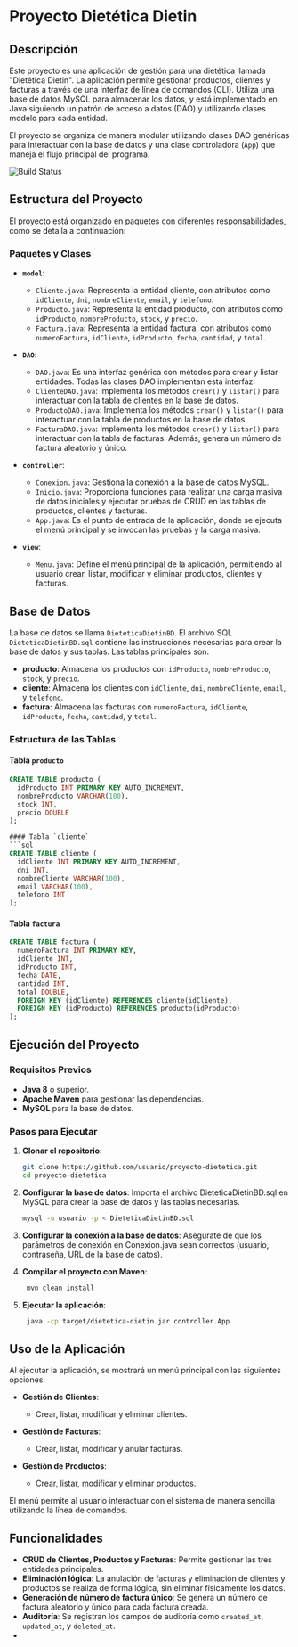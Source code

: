 # Proyecto Dietética Dietin

## Descripción

Este proyecto es una aplicación de gestión para una dietética llamada "Dietética Dietin". La aplicación permite gestionar productos, clientes y facturas a través de una interfaz de línea de comandos (CLI). Utiliza una base de datos MySQL para almacenar los datos, y está implementado en Java siguiendo un patrón de acceso a datos (DAO) y utilizando clases modelo para cada entidad.

El proyecto se organiza de manera modular utilizando clases DAO genéricas para interactuar con la base de datos y una clase controladora (`App`) que maneja el flujo principal del programa.

![Build Status](https://img.shields.io/badge/build-passing-brightgreen.svg)

## Estructura del Proyecto

El proyecto está organizado en paquetes con diferentes responsabilidades, como se detalla a continuación:

### Paquetes y Clases

- **`model`**:
  - `Cliente.java`: Representa la entidad cliente, con atributos como `idCliente`, `dni`, `nombreCliente`, `email`, y `telefono`.
  - `Producto.java`: Representa la entidad producto, con atributos como `idProducto`, `nombreProducto`, `stock`, y `precio`.
  - `Factura.java`: Representa la entidad factura, con atributos como `numeroFactura`, `idCliente`, `idProducto`, `fecha`, `cantidad`, y `total`.

- **`DAO`**:
  - `DAO.java`: Es una interfaz genérica con métodos para crear y listar entidades. Todas las clases DAO implementan esta interfaz.
  - `ClienteDAO.java`: Implementa los métodos `crear()` y `listar()` para interactuar con la tabla de clientes en la base de datos.
  - `ProductoDAO.java`: Implementa los métodos `crear()` y `listar()` para interactuar con la tabla de productos en la base de datos.
  - `FacturaDAO.java`: Implementa los métodos `crear()` y `listar()` para interactuar con la tabla de facturas. Además, genera un número de factura aleatorio y único.

- **`controller`**:
  - `Conexion.java`: Gestiona la conexión a la base de datos MySQL.
  - `Inicio.java`: Proporciona funciones para realizar una carga masiva de datos iniciales y ejecutar pruebas de CRUD en las tablas de productos, clientes y facturas.
  - `App.java`: Es el punto de entrada de la aplicación, donde se ejecuta el menú principal y se invocan las pruebas y la carga masiva.

- **`view`**:
  - `Menu.java`: Define el menú principal de la aplicación, permitiendo al usuario crear, listar, modificar y eliminar productos, clientes y facturas.

## Base de Datos

La base de datos se llama `DieteticaDietinBD`. El archivo SQL `DieteticaDietinBD.sql` contiene las instrucciones necesarias para crear la base de datos y sus tablas. Las tablas principales son:

- **producto**: Almacena los productos con `idProducto`, `nombreProducto`, `stock`, y `precio`.
- **cliente**: Almacena los clientes con `idCliente`, `dni`, `nombreCliente`, `email`, y `telefono`.
- **factura**: Almacena las facturas con `numeroFactura`, `idCliente`, `idProducto`, `fecha`, `cantidad`, y `total`.

### Estructura de las Tablas

#### Tabla `producto`
```sql
CREATE TABLE producto (
  idProducto INT PRIMARY KEY AUTO_INCREMENT,
  nombreProducto VARCHAR(100),
  stock INT,
  precio DOUBLE
);

#### Tabla `cliente`
```sql
CREATE TABLE cliente (
  idCliente INT PRIMARY KEY AUTO_INCREMENT,
  dni INT,
  nombreCliente VARCHAR(100),
  email VARCHAR(100),
  telefono INT
);
```

#### Tabla `factura`
```sql
CREATE TABLE factura (
  numeroFactura INT PRIMARY KEY,
  idCliente INT,
  idProducto INT,
  fecha DATE,
  cantidad INT,
  total DOUBLE,
  FOREIGN KEY (idCliente) REFERENCES cliente(idCliente),
  FOREIGN KEY (idProducto) REFERENCES producto(idProducto)
);
```

## Ejecución del Proyecto

### Requisitos Previos

- **Java 8** o superior.
- **Apache Maven** para gestionar las dependencias.
- **MySQL** para la base de datos.

### Pasos para Ejecutar

1. **Clonar el repositorio**:
   ```bash
   git clone https://github.com/usuario/proyecto-dietetica.git
   cd proyecto-dietetica
   ```
2. **Configurar la base de datos**:
    Importa el archivo DieteticaDietinBD.sql en MySQL para crear la base de datos y las tablas necesarias.
   ```bash
   mysql -u usuario -p < DieteticaDietinBD.sql
   ```
3. **Configurar la conexión a la base de datos**:
    Asegúrate de que los parámetros de conexión en Conexion.java sean correctos (usuario, contraseña, URL de la base de datos).
    
4. **Compilar el proyecto con Maven**:
   ```bash
    mvn clean install
    ```
5. **Ejecutar la aplicación**:
   ```bash
    java -cp target/dietetica-dietin.jar controller.App
    ```
## Uso de la Aplicación

Al ejecutar la aplicación, se mostrará un menú principal con las siguientes opciones:

- **Gestión de Clientes**:
  - Crear, listar, modificar y eliminar clientes.

- **Gestión de Facturas**:
  - Crear, listar, modificar y anular facturas.

- **Gestión de Productos**:
  - Crear, listar, modificar y eliminar productos.

El menú permite al usuario interactuar con el sistema de manera sencilla utilizando la línea de comandos.

## Funcionalidades

- **CRUD de Clientes, Productos y Facturas**: Permite gestionar las tres entidades principales.
- **Eliminación lógica**: La anulación de facturas y eliminación de clientes y productos se realiza de forma lógica, sin eliminar físicamente los datos.
- **Generación de número de factura único**: Se genera un número de factura aleatorio y único para cada factura creada.
- **Auditoría**: Se registran los campos de auditoría como `created_at`, `updated_at`, y `deleted_at`.
- 
